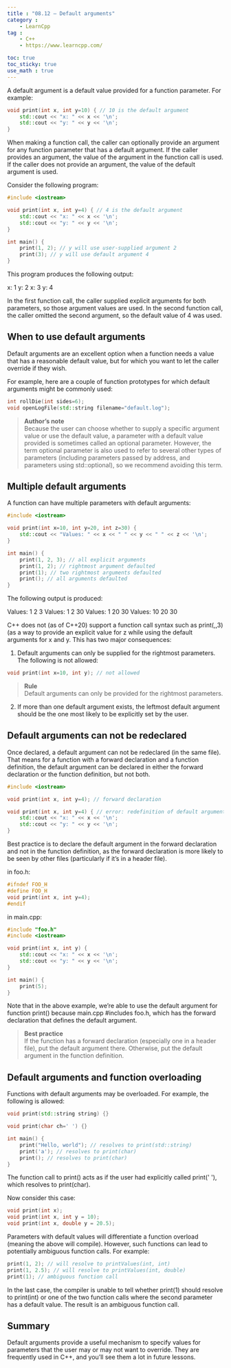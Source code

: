 ```yaml
---
title : "08.12 — Default arguments"
category :
    - LearnCpp
tag : 
    - C++
    - https://www.learncpp.com/

toc: true  
toc_sticky: true 
use_math : true
---
```



A default argument is a default value provided for a function parameter. For example:

```c++
void print(int x, int y=10) { // 10 is the default argument
    std::cout << "x: " << x << '\n';
    std::cout << "y: " << y << '\n';
}
```

When making a function call, the caller can optionally provide an argument for any function parameter that has a default argument. If the caller provides an argument, the value of the argument in the function call is used. If the caller does not provide an argument, the value of the default argument is used.

Consider the following program:

```c++
#include <iostream>

void print(int x, int y=4) { // 4 is the default argument
    std::cout << "x: " << x << '\n';
    std::cout << "y: " << y << '\n';
}

int main() {
    print(1, 2); // y will use user-supplied argument 2
    print(3); // y will use default argument 4
}
```

This program produces the following output:

x: 1
y: 2
x: 3
y: 4

In the first function call, the caller supplied explicit arguments for both parameters, so those argument values are used. In the second function call, the caller omitted the second argument, so the default value of 4 was used.


## When to use default arguments

Default arguments are an excellent option when a function needs a value that has a reasonable default value, but for which you want to let the caller override if they wish.

For example, here are a couple of function prototypes for which default arguments might be commonly used:

```c++
int rollDie(int sides=6);
void openLogFile(std::string filename="default.log");
```

>**Author’s note**  
Because the user can choose whether to supply a specific argument value or use the default value, a parameter with a default value provided is sometimes called an optional parameter. However, the term optional parameter is also used to refer to several other types of parameters (including parameters passed by address, and parameters using std::optional), so we recommend avoiding this term.


## Multiple default arguments

A function can have multiple parameters with default arguments:

```c++
#include <iostream>

void print(int x=10, int y=20, int z=30) {
    std::cout << "Values: " << x << " " << y << " " << z << '\n';
}

int main() {
    print(1, 2, 3); // all explicit arguments
    print(1, 2); // rightmost argument defaulted
    print(1); // two rightmost arguments defaulted
    print(); // all arguments defaulted
}
```

The following output is produced:

Values: 1 2 3
Values: 1 2 30
Values: 1 20 30
Values: 10 20 30

C++ does not (as of C++20) support a function call syntax such as print(,,3) (as a way to provide an explicit value for z while using the default arguments for x and y. This has two major consequences:

1. Default arguments can only be supplied for the rightmost parameters. The following is not allowed:

```c++
void print(int x=10, int y); // not allowed
```

>**Rule**  
Default arguments can only be provided for the rightmost parameters.

2. If more than one default argument exists, the leftmost default argument should be the one most likely to be explicitly set by the user.


## Default arguments can not be redeclared

Once declared, a default argument can not be redeclared (in the same file). That means for a function with a forward declaration and a function definition, the default argument can be declared in either the forward declaration or the function definition, but not both.

```c++
#include <iostream>

void print(int x, int y=4); // forward declaration

void print(int x, int y=4) { // error: redefinition of default argument
    std::cout << "x: " << x << '\n';
    std::cout << "y: " << y << '\n';
}
```

Best practice is to declare the default argument in the forward declaration and not in the function definition, as the forward declaration is more likely to be seen by other files (particularly if it’s in a header file).

in foo.h:

```c++
#ifndef FOO_H
#define FOO_H
void print(int x, int y=4);
#endif
```

in main.cpp:

```c++
#include "foo.h"
#include <iostream>

void print(int x, int y) {
    std::cout << "x: " << x << '\n';
    std::cout << "y: " << y << '\n';
}

int main() {
    print(5);
}
```

Note that in the above example, we’re able to use the default argument for function print() because main.cpp #includes foo.h, which has the forward declaration that defines the default argument.

>**Best practice**  
If the function has a forward declaration (especially one in a header file), put the default argument there. Otherwise, put the default argument in the function definition.


## Default arguments and function overloading

Functions with default arguments may be overloaded. For example, the following is allowed:

```c++
void print(std::string string) {}

void print(char ch=' ') {}

int main() {
    print("Hello, world"); // resolves to print(std::string)
    print('a'); // resolves to print(char)
    print(); // resolves to print(char)
}
```

The function call to print() acts as if the user had explicitly called print(' '), which resolves to print(char).

Now consider this case:

```c++
void print(int x);
void print(int x, int y = 10);
void print(int x, double y = 20.5);
```

Parameters with default values will differentiate a function overload (meaning the above will compile).
However, such functions can lead to potentially ambiguous function calls. For example:

```c++
print(1, 2); // will resolve to printValues(int, int)
print(1, 2.5); // will resolve to printValues(int, double)
print(1); // ambiguous function call
```

In the last case, the compiler is unable to tell whether print(1) should resolve to print(int) or one of the two function calls where the second parameter has a default value. The result is an ambiguous function call.


## Summary

Default arguments provide a useful mechanism to specify values for parameters that the user may or may not want to override. They are frequently used in C++, and you’ll see them a lot in future lessons.